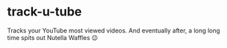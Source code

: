 # track-u-tube
Tracks your YouTube most viewed videos. And eventually after, a long long time spits out Nutella Waffles :wink:
